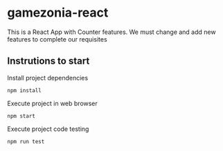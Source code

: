 # gamezonia-react

This is a React App with Counter features. We must change and add new features to complete our requisites

## Instrutions to start

Install project dependencies
```
npm install
```

Execute project in web browser

```
npm start
```

Execute project code testing

```
npm run test
```

